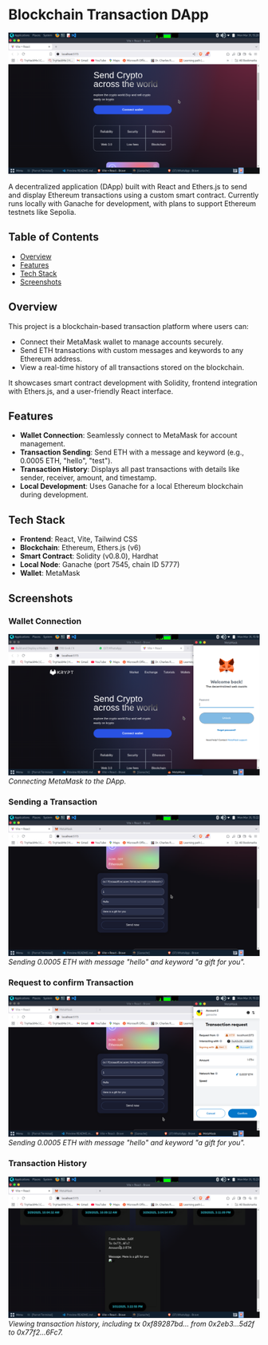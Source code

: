 ﻿# Blockchain Transaction DApp

![Project Banner](https://github.com/Wesley534/web3/blob/main/client/images/banner.png)

A decentralized application (DApp) built with React and Ethers.js to send and display Ethereum transactions using a custom smart contract. Currently runs locally with Ganache for development, with plans to support Ethereum testnets like Sepolia.

## Table of Contents
- [Overview](#overview)
- [Features](#features)
- [Tech Stack](#tech-stack)
- [Screenshots](#screenshots)


## Overview
This project is a blockchain-based transaction platform where users can:
- Connect their MetaMask wallet to manage accounts securely.
- Send ETH transactions with custom messages and keywords to any Ethereum address.
- View a real-time history of all transactions stored on the blockchain.

It showcases smart contract development with Solidity, frontend integration with Ethers.js, and a user-friendly React interface.

## Features
- **Wallet Connection**: Seamlessly connect to MetaMask for account management.
- **Transaction Sending**: Send ETH with a message and keyword (e.g., 0.0005 ETH, "hello", "test").
- **Transaction History**: Displays all past transactions with details like sender, receiver, amount, and timestamp.
- **Local Development**: Uses Ganache for a local Ethereum blockchain during development.

## Tech Stack
- **Frontend**: React, Vite, Tailwind CSS 
- **Blockchain**: Ethereum, Ethers.js (v6)
- **Smart Contract**: Solidity (v0.8.0), Hardhat
- **Local Node**: Ganache (port 7545, chain ID 5777)
- **Wallet**: MetaMask

## Screenshots
### Wallet Connection
![Wallet Connection](https://github.com/Wesley534/web3/blob/main/client/images/connectwallet.png)
*Connecting MetaMask to the DApp.*

### Sending a Transaction
![Send Transaction](https://github.com/Wesley534/web3/blob/main/client/images/sendcrypto.png)
*Sending 0.0005 ETH with message "hello" and keyword "a gift for you".*

### Request to confirm Transaction
![Confrim Transaction](https://github.com/Wesley534/web3/blob/main/client/images/transrequest.png)
*Sending 0.0005 ETH with message "hello" and keyword "a gift for you".*

### Transaction History
![Transaction History](https://github.com/Wesley534/web3/blob/main/client/images/trans%20history.png)
*Viewing transaction history, including tx 0xf89287bd... from 0x2eb3...5d2f to 0x77f2...6Fc7.*

